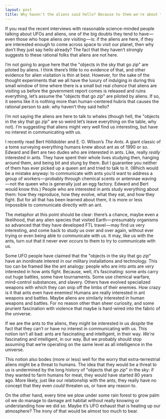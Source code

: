 ```yaml
---
layout: post
title: Why haven't the aliens said hello? Because to them we're about the equivalent of ants.
---
```


If you read the recent interviews with reasonable science-minded people talking about UFOs and aliens, one of the big doubts they tend to have — even those who hope aliens _are_ visiting — is: if the aliens are here, if they are interested enough to come across space to visit our planet, then why don’t they just say hello already? The fact that they haven’t strongly suggests to these rational folks that aliens are not here.

I’m not going to argue here that the "objects in the sky that go _zip_" are piloted by aliens. I think there’s little to no evidence of that, and other evidence for alien visitation is thin at best. However, for the sake of the thought experiments that we all have the luxury of indulging in during this small window of time where there is a small but real _chance_ that aliens are visiting us before the government report comes is released and ruins everything, let’s assume the "objects that go _zip_" are piloted by aliens. If so, it seems like it is nothing more than human-centered hubris that causes the rational person to ask: why haven’t they said hello?

I’m not saying the aliens are here to talk to whales (though hell, the "objects in the sky that go _zip_" are so weird let’s leave everything on the table, why not). I’m suggesting that aliens might very well find us interesting, but have no interest in communicating with us.

I recently read Bert Hölldobler and E. O. Wilson’s _The Ants_. A giant classic of a tome surveying everything humans knew about ant as of 1990 or so. Edward and Bert are two dudes who are interested in ants. Like, really _really_ interested in ants. They have spent their whole lives studying then, hanging around them, and being bit and stung by them. But I guarantee you neither of them has ever picked up a queen ant and tried to talk to it. (Which would be a mistake anyway: to communicate with ants you’d want to address a group of workers — probably through chemical scents or antennae waving — not the queen who is generally just an egg factory. Edward and Bert would know this.) People who are interested in ants study everything about them: how they reproduce, how they evolve, what they eat, and how they fight. But for all that has been learned about them, it is more or less impossible to communicate directly with an ant.

The metaphor at this point should be clear: there’s a chance, maybe even a likelihood, that any alien species that visited Earth — presumably organisms so advanced that they have developed FTL travel — may find us very interesting, and come back to study us over and over again, without ever trying or even being able to communicate with us. It may, like us with the ants, turn out that it never ever _occurs_ to them to try to communicate with us.

Some UFO people have claimed that the "objects in the sky that go _zip_" have an inordinate interest in our military installations and technology. This too can be framed like the ant analogy: people who are into ants are _very_ interested in how ants fight. Because, well, it’s fascinating: some ants carry out huge battles, some have tournaments. Some use chemical warfare, mind-control substances, and slavery. Others have evolved specialized weapons with which they can snip off the limbs of their enemies. How crazy is it that ants even have enemies! Humans are really interested in ant weapons and battles. Maybe aliens are similarly interested in human weapons and battles. For no reason other than sheer curiosity, and some prurient fascination with violence that maybe is hard-wired into the fabric of the universe.

If we are the ants to the aliens, they might be interested in us _despite_ the fact that they can’t or have no interest in communicating with us. This notion isn’t all bad: ants are fascinating and intelligent, in their way. _We’re_ fascinating and intelligent, in our way. But we probably should stop assuming that we’re operating on the same level as all intelligence in the universe.

This notion also bodes (more or less) well for the worry that extra-terrestrial aliens might be a threat to humans. The idea that they would be a threat to us is undermined by the long history of "objects that go _zip_" in the sky: if they wanted to farm humans for meat, they would have started 80 years ago. More likely, just like our relationship with the ants, they really have no concept that they even _could_ threaten us, or have any reason to.

On the other hand, every time we plow under some rain forest to grow palm oil we do manage to damage ant habitat without really knowing or understanding how we did so. Maybe it’s UFO exhaust that is heating up our atmosphere? The irony of that would be almost too much to bear.


